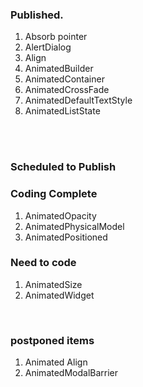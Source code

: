 
<h3>Published.</h3>
<ol>

<li>
Absorb pointer
</li>
<li>
AlertDialog
</li>
<li>
Align
</li>
<li>
AnimatedBuilder
</li>
<li>
AnimatedContainer
</li>
<li>
AnimatedCrossFade
</li>
<li>
AnimatedDefaultTextStyle
</li>
<li>
AnimatedListState
</li>
</ol>
<br/>
<br/>
<h3>Scheduled to Publish</h3>
<ol>
</ol>
<h3>Coding Complete</h3>
<ol>
<li>
AnimatedOpacity
</li>
<li>
AnimatedPhysicalModel
</li>
<li>
AnimatedPositioned
</li>
</ol>
<h3>Need to code</h3>
<ol>


<li>
AnimatedSize
</li>
<li>
AnimatedWidget
</li>
</ol>
<br/>
<h3>postponed items</h3>
<ol>
<li>
Animated Align
</li>
<li>
AnimatedModalBarrier
</li>
</ol>

